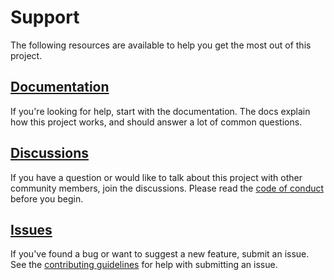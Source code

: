 # Support

The following resources are available to help you get the most out of this
project.

## [Documentation][]

If you're looking for help, start with the documentation. The docs explain how
this project works, and should answer a lot of common questions.

## [Discussions][]

If you have a question or would like to talk about this project with other
community members, join the discussions. Please read the [code of conduct][]
before you begin.

## [Issues][]

If you've found a bug or want to suggest a new feature, submit an issue. See the
[contributing guidelines][] for help with submitting an issue.

[code of conduct]: CODE_OF_CONDUCT.md
[contributing guidelines]: CONTRIBUTING.md
[discussions]: https://github.com/mgsisk/providence/discussions
[documentation]: https://mgsisk.com/providence
[issues]: https://github.com/mgsisk/providence/issues
